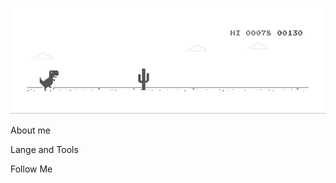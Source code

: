 ![Header](https://github.com/Mmirabbos/mmirabbos/blob/main/assets/212284136-03988914-d899-44b4-b1d9-4eeccf656e44.gif)

About me

Lange and Tools

Follow Me